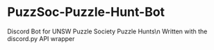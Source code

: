 # PuzzSoc-Puzzle-Hunt-Bot
Discord Bot for UNSW Puzzle Society Puzzle Hunts\n
Written with the discord.py API wrapper
